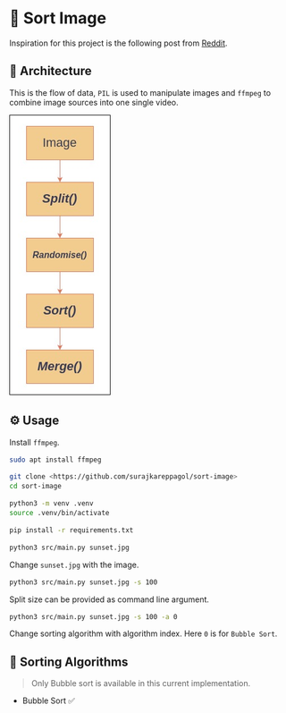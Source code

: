 # 📶 Sort Image

Inspiration for this project is the following post from [Reddit](https://www.reddit.com/r/ProgrammerHumor/comments/cyrlvp/learn_sorting_algorithm_with_kronk/).

## 👷 Architecture

This is the flow of data, `PIL` is used to manipulate images and `ffmpeg` to
combine image sources into one single video.

!["Architecture"](./docs/images/architecture.jpg)

## ⚙️ Usage

Install `ffmpeg`.

```sh
sudo apt install ffmpeg
```

```sh
git clone <https://github.com/surajkareppagol/sort-image>
cd sort-image
```

```sh
python3 -m venv .venv
source .venv/bin/activate
```

```sh
pip install -r requirements.txt
```

```sh
python3 src/main.py sunset.jpg
```

Change `sunset.jpg` with the image.

```sh
python3 src/main.py sunset.jpg -s 100
```

Split size can be provided as command line argument.

```sh
python3 src/main.py sunset.jpg -s 100 -a 0
```

Change sorting algorithm with algorithm index. Here `0` is for `Bubble Sort`.

## 📶 Sorting Algorithms

> Only Bubble sort is available in this current implementation.

- Bubble Sort ✅
